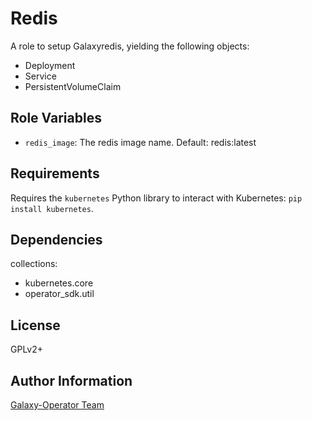 Redis
=====

A role to setup Galaxyredis, yielding the following objects:

* Deployment
* Service
* PersistentVolumeClaim

Role Variables
--------------

* `redis_image`: The redis image name. Default: redis:latest

Requirements
------------

Requires the `kubernetes` Python library to interact with Kubernetes: `pip install kubernetes`.

Dependencies
------------

collections:

  - kubernetes.core
  - operator_sdk.util

License
-------

GPLv2+

Author Information
------------------

[Galaxy-Operator Team](https://github.com/ansible/galaxy-operator)

